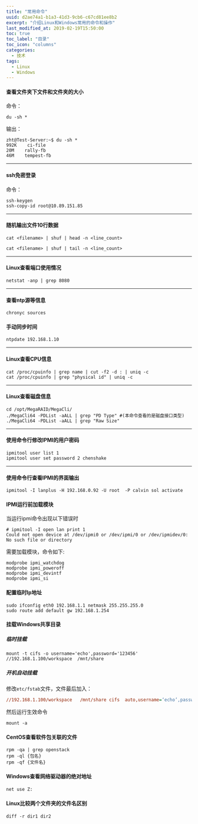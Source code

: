 ```yaml
---
title: "常用命令"
uuid: d2ae74a1-b1a3-41d3-9cb6-c67cd81ee8b2
excerpt: "介绍Linux和Windows常用的命令和操作"
last_modified_at: 2019-02-19T15:50:00
toc: true
toc_label: "目录"
toc_icon: "columns"
categories:
  - 技术
tags:
  - Linux
  - Windows
---
```


#### 查看文件夹下文件和文件夹的大小
命令：
```shell
du -sh *
```
输出：
```shell
zht@Test-Server:~$ du -sh *
992K    ci-file
20M    rally-fb
46M    tempest-fb
```
***

#### ssh免密登录
命令：
```shell
ssh-keygen
ssh-copy-id root@10.89.151.85
```
***

#### 随机输出文件10行数据
```shell
cat <filename> | shuf | head -n <line_count>
```

```shell
cat <filename> | shuf | tail -n <line_count>
```

***

#### Linux查看端口使用情况
```shell
netstat -anp | grep 8080
```
***

#### 查看ntp源等信息
```shell
chronyc sources
```

#### 手动同步时间
```shell
ntpdate 192.168.1.10
```
***

#### Linux查看CPU信息
```shell
cat /proc/cpuinfo | grep name | cut -f2 -d : | uniq -c 
cat /proc/cpuinfo | grep "physical id" | uniq -c
```
***

#### Linux查看磁盘信息
```shell
cd /opt/MegaRAID/MegaCli/
./MegaCli64 -PDList -aALL | grep "PD Type" #(本命令查看的是磁盘接口类型)
./MegaCli64 -PDList -aALL | grep "Raw Size"
```
***

#### 使用命令行修改IPMI的用户密码
```shell
ipmitool user list 1
ipmitool user set password 2 chenshake
```
***

#### 使用命令行查看IPMI的界面输出
```shell
ipmitool -I lanplus -H 192.168.0.92 -U root  -P calvin sol activate
```

#### IPMI运行前加载模块

当运行ipmi命令出现以下错误时

```shell
# ipmitool -I open lan print 1 
Could not open device at /dev/ipmi0 or /dev/ipmi/0 or /dev/ipmidev/0: No such file or directory
```

需要加载模块，命令如下:

```shell
modprobe ipmi_watchdog
modprobe ipmi_poweroff
modprobe ipmi_devintf
modprobe ipmi_si  
```

#### 配置临时Ip地址

```shell
sudo ifconfig eth0 192.168.1.1 netmask 255.255.255.0
sudo route add default gw 192.168.1.254
```

#### 挂载Windows共享目录

##### 临时挂载

```shell
mount -t cifs -o username='echo',password='123456' //192.168.1.100/workspace  /mnt/share
```

##### 开机自动挂载

修改`etc/fstab`文件，文件最后加入：

```ini
//192.168.1.100/workspace   /mnt/share cifs  auto,username=‘echo’,password=‘123456’  0 0 
```

然后运行生效命令

```shell
mount -a
```



#### CentOS查看软件包关联的文件

```shell
rpm -qa | grep openstack
rpm -ql {包名}
rpm -qf {文件名}
```

#### Windows查看网络驱动器的绝对地址

```bash
net use Z:
```

#### Linux比较两个文件夹的文件名区别

```shell
diff -r dir1 dir2
```





